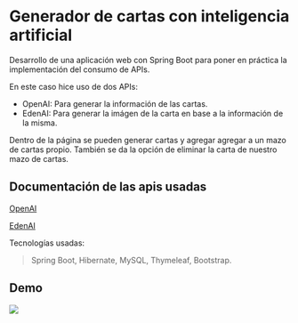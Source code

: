 # Generador de cartas con inteligencia artificial

Desarrollo de una aplicación web con Spring Boot para poner en práctica la implementación del consumo de APIs. 

En este caso hice uso de dos APIs: 
- OpenAI: Para generar la información de las cartas.
- EdenAI: Para generar la imágen de la carta en base a la información de la misma.

Dentro de la página se pueden generar cartas y agregar agregar a un mazo de cartas propio. También se da la opción de eliminar la carta de nuestro mazo de cartas.





## Documentación de las apis usadas

[OpenAI](https://platform.openai.com/docs/overview)

[EdenAI](https://docs.edenai.co/docs)

Tecnologías usadas: 
> Spring Boot, Hibernate, MySQL, Thymeleaf, Bootstrap.
## Demo

![](https://github.com/soySantiagoBruno/media-repo/blob/main/generador%20cartas%20demo.gif)
